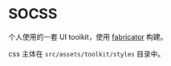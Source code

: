 # SOCSS

个人使用的一套 UI toolkit，使用 [fabricator](http://fbrctr.github.io) 构建。

css 主体在 `src/assets/toolkit/styles` 目录中。
